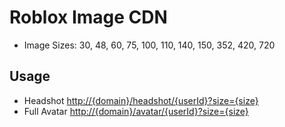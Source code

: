 # Roblox Image CDN

- Image Sizes: 30, 48, 60, 75, 100, 110, 140, 150, 352, 420, 720

## Usage

- Headshot [http://{domain}/headshot/{userId}?size={size}](http://127.0.0.1:1313/headshot/1?size=60)
- Full Avatar [http://{domain}/avatar/{userId}?size={size}](http://127.0.0.1:1313/headshot/1?size=60)

